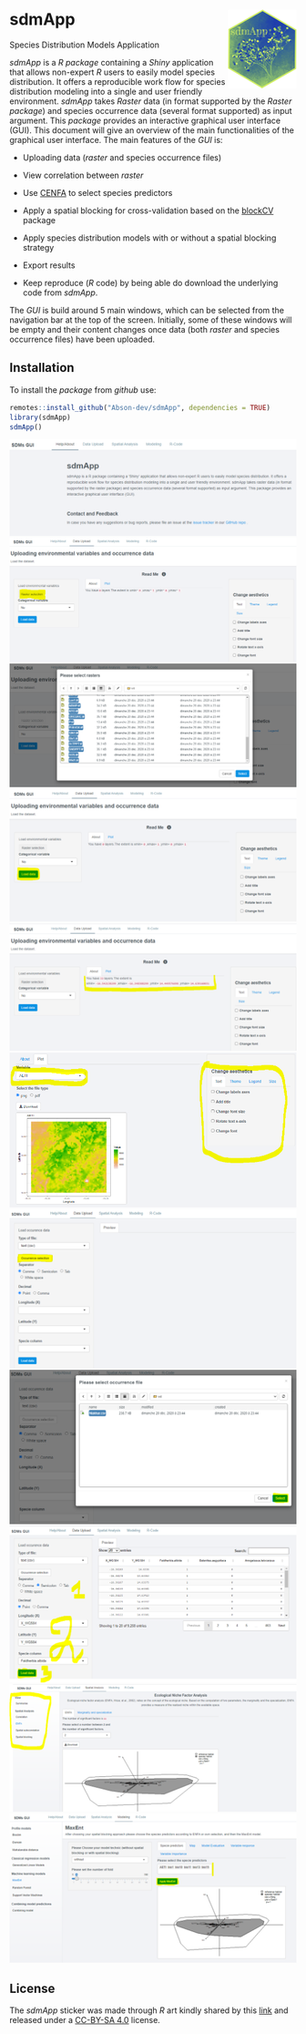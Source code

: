 # sdmApp <img src="inst/docs/Logo_sdmApp.png" align="right" width="120" />
 Species Distribution Models Application

*sdmApp* is a *R package* containing a *Shiny* application that allows non-expert *R* users to easily model species distribution. It offers a reproducible work flow for species distribution modeling into a single and user friendly environment. *sdmApp* takes *Raster* data (in format supported by the *Raster package*) and species occurrence data (several format supported) as input argument. This *package* provides an interactive graphical user interface (GUI).
 This document will give an overview of the main functionalities of the graphical user interface. The main features of the *GUI* is:

* Uploading data (*raster* and species occurrence files)
* View correlation between *raster*
* Use [CENFA](https://CRAN.R-project.org/package=CENFA) to select species predictors
* Apply a spatial blocking for cross-validation based on the [blockCV](https://CRAN.R-project.org/package=blockCV) package
* Apply species distribution models with or without a spatial blocking strategy 

* Export results
* Keep reproduce (*R* code) by being able do download the underlying code from *sdmApp*.

 The *GUI* is build around 5 main windows, which can be selected from the navigation bar at the top of the screen. Initially, some of these windows will be empty and their content changes once data (both *raster* and species occurrence files) have been uploaded.
 
 
 ## Installation
To install the *package* from *github* use:

```r
remotes::install_github("Abson-dev/sdmApp", dependencies = TRUE)
library(sdmApp)
sdmApp()
```
<img src="inst/docs/sdmApp.PNG" />


<img src="inst/docs/export1.PNG" />

<img src="inst/docs/export2.PNG" />

<img src="inst/docs/export3.PNG" />

<img src="inst/docs/export4.PNG" />


<img src="inst/docs/export5.PNG" />

<img src="inst/docs/export6.PNG" />


<img src="inst/docs/export7.PNG" />

<img src="inst/docs/export8.PNG" />


<img src="inst/docs/export9.PNG" />

<img src="inst/docs/export10.PNG" />

## License

The *sdmApp* sticker was made through *R* art kindly shared by this [link](https://art.djnavarro.net/) and released under a [CC-BY-SA 4.0](https://www.donneesquebec.ca/licence/) license.
